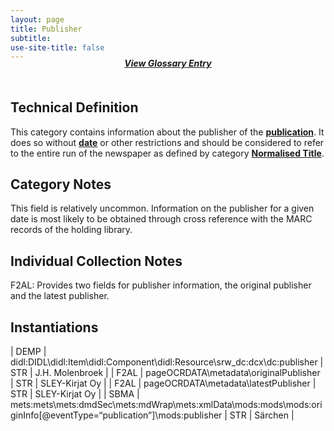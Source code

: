 ```yaml
---
layout: page
title: Publisher
subtitle:  
use-site-title: false
---
```


<h4 style="text-align:center;font-style:italic;margin-top:-20px;margin-bottom:50px;"><a href="../../glossary/publisher">View Glossary Entry</a></h4>

## Technical Definition

This category contains information about the publisher of the
[**publication**](../newspaper-title). It does so without [**date**](../date) or other restrictions and
should be considered to refer to the entire run of the newspaper as
defined by category [**Normalised Title**](../newspaper-title).

## Category Notes

This field is relatively uncommon. Information on the publisher for a
given date is most likely to be obtained through cross reference with
the MARC records of the holding library.

## Individual Collection Notes

F2AL: Provides two fields for publisher information, the original
publisher and the latest publisher.

## Instantiations  

| DEMP  |  didl:DIDL\\didl:Item\\didl:Component\\didl:Resource\\srw\_dc:dcx\\dc:publisher  | STR | J.H. Molenbroek |
| F2AL  |  pageOCRDATA\\metadata\\originalPublisher  | STR | SLEY-Kirjat Oy  |
| F2AL  |  pageOCRDATA\\metadata\\latestPublisher  | STR | SLEY-Kirjat Oy  |
| SBMA  |  mets:mets\\mets:dmdSec\\mets:mdWrap\\mets:xmlData\\mods:mods\\mods:originInfo\[@eventType=“publication”\]\\mods:publisher | STR | Särchen  |
